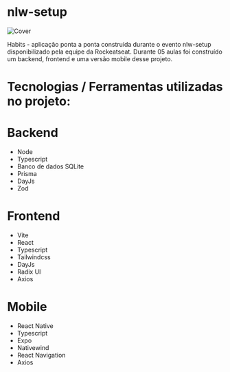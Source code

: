 # nlw-setup
![Cover](https://user-images.githubusercontent.com/39626457/214077260-f3e551a0-63b3-4b2f-bd27-7279ab8db31a.jpg)

Habits - aplicação ponta a ponta construída durante o evento nlw-setup disponibilizado pela equipe da Rockeatseat.
Durante 05 aulas foi construído um backend, frontend e uma versão mobile desse projeto.

# Tecnologias / Ferramentas utilizadas no projeto:
# Backend
* Node
* Typescript
* Banco de dados SQLite
* Prisma
* DayJs
* Zod

# Frontend
* Vite
* React
* Typescript
* Tailwindcss
* DayJs
* Radix UI
* Axios

# Mobile
* React Native
* Typescript
* Expo
* Nativewind
* React Navigation
* Axios
